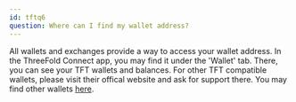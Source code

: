 ```yaml
---
id: tftq6
question: Where can I find my wallet address?
---
```


All wallets and exchanges provide a way to access your wallet address. In the ThreeFold Connect app, you may find it under the 'Wallet'  tab.  There, you can see your TFT wallets and balances. For other TFT compatible wallets, please visit their offical website and ask for support there. You may find other wallets [here](https://library.threefold.me/info/threefold#/tokens/threefold__threefold_wallets).
